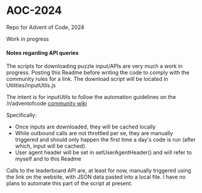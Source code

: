 # AOC-2024

Repo for Advent of Code, 2024

Work in progress

#### Notes regarding API queries

The scripts for downloading puzzle input/APIs are very much a work in progress. Posting this Readme before writing the code to comply with the community rules for a link. The download script will be located in Utilities/inputUtils.js

The intent is for inputUtils to follow the automation guidelines on the /r/adventofcode [community wiki](https://www.reddit.com/r/adventofcode/wiki/faqs/automation)

Specifically:

-   Once inputs are downloaded, they will be cached locally
-   While outbound calls are not throttled per se, they are manually triggered and should only happen the first time a day's code is run (after which, input will be cached).
-   User agent header will be set in setUserAgentHeader() and will refer to myself and to this Readme

Calls to the leaderboard API are, at least for now, manually triggered using the link on the website, with JSON data pasted into a local file. I have no plans to automate this part of the script at present.
